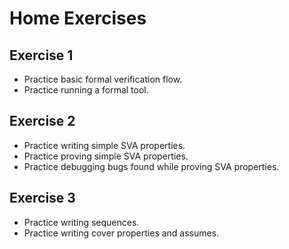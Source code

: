 # Home Exercises

## Exercise 1
- Practice basic formal verification flow.
- Practice running a formal tool.

## Exercise 2
- Practice writing simple SVA properties.
- Practice proving simple SVA properties.
- Practice debugging bugs found while proving SVA properties.

## Exercise 3
- Practice writing sequences.
- Practice writing cover properties and assumes.


